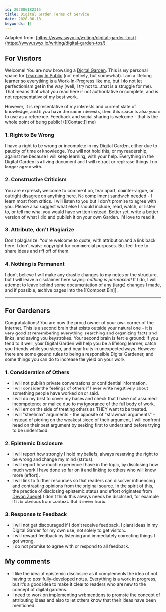 ```yaml
---
id: 202006182315
title: Digital Garden Terms of Service
date: 2020-06-18
keywords: []
---
```

Adapted from: [https://www.swyx.io/writing/digital-garden-tos/](https://www.swyx.io/writing/digital-garden-tos/) 

## For Visitors
Welcome! You are now browsing a [Digital Garden](https://joelhooks.com/digital-garden). This is my personal space for [Learning In Public](https://www.swyx.io/writing/learn-in-public) (not entirely, but somewhat). I am a lifelong learner so everything is a Work-In-Progress like me, but I do not let perfectionism get in the way (well, I try not to…that is a struggle for me). That means that what you read here is not authoritative or complete, and is not representative of my best work.

However, it is representative of my interests and current state of knowledge, and if you have the same interests, then this space is also yours to use as a reference. Feedback and social sharing is welcome - that is the whole point of being public! ([[Contact]] me)

### 1. Right to Be Wrong
I have a right to be wrong or incomplete in my Digital Garden, either due to paucity of time or knowledge. You will not hold this, or my readership, against me because I will keep learning, with your help. Everything in the Digital Garden is a living document and I will retract or rephrase things I no longer agree with.

### 2. Constructive Criticism
You are expressly welcome to comment on, tear apart, counter-argue, or outright disagree on anything here. No compliment sandwich needed - I learn most from critics. I will listen to you but I don't promise to agree with you. Please also suggest what else I should include, read, watch, or listen to, or tell me what you would have written instead.
Better yet, write a better version of what I did and publish it on your own Garden. I'd love to read it.

### 3. Attribute, don't Plagiarize
Don't plagiarize. You're welcome to quote, with attribution and a link back here. I don't waive copyright for commercial purposes. But feel free to share ideas and riff off of them.

### 4. Nothing is Permanent
I don’t believe I will make any drastic changes to my notes or the structure, but I will leave a disclaimer here saying: *nothing is permanent!*  If I do, I will attempt to leave behind some documentation of any (large) changes I made, and if possible, archive pages into the [[Compost Bin]].

---

## For Gardeners
Congratulations! You are now the proud owner of your own corner of the Internet. This is a second brain that exists outside your natural one - it is very good at remembering everything, searching and organizing facts and links, and saving you keystrokes. Your second brain is fertile ground: If you tend to it well, your Digital Garden will help you be a lifelong learner, catch you friends while you sleep, and bear fruits in unexpected ways.
However there are some ground rules to being a responsible Digital Gardener, and some things you can do to increase the yield on your work.

### 1. Consideration of Others
* I will not publish private conversations or confidential information.
* I will consider the feelings of others if I ever write negatively about something people have worked on or said.
* I will do my best to cover my bases and check that I have not assumed incompetence or malice due to my ignorance of the full body of work.
* I will err on the side of treating others as THEY want to be treated.
* I will "steelman" arguments - the opposite of "strawman arguments" - instead of picking on the weakest piece of their argument, I will confront head on their best argument by seeking first to understand before trying to be understood.

### 2. Epistemic Disclosure
* I will report how strongly I hold my beliefs, always reserving the right to be wrong and change my mind (status).
* I will report how much experience I have in the topic, by disclosing how much work I have done so far on it and linking to others who will know more (effort).
* I will link to further resources so that readers can discover influencing and contrasting opinions from the original source.
In the spirit of this, the practice of disclosing epistemic status and effort originates from [Devon Zuegel](https://devonzuegel.com/post/epistemic-statuses-are-lazy-and-that-is-a-good-thing). I don't think this always needs be disclosed, for example if it is obvious from context. But it never hurts.

### 3. Response to Feedback
* I will not get discouraged if I don't receive feedback. I plant ideas in my Digital Garden for my own use, not solely to get visitors.
* I will reward feedback by listening and immediately correcting things I got wrong.
* I do not promise to agree with or respond to all feedback.

## My comments
- I like the idea of epistemic disclosure as it complements the idea of not having to post fully-developed notes. Everything is a work in progress, but it’s a good idea to make it clear to readers who are new to the concept of digital gardens.
- I need to work on implementing [webmentions](https://indieweb.org/Webmention) to promote the concept of attributing ideas and also to let others know that their ideas have been mentioned
